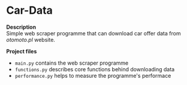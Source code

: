 # Car-Data

**Description** </br>
Simple web scraper programme that can download car offer data from *otomoto.pl* website.

**Project files**
- `main.py` contains the web scraper programme
- `functions.py` describes core functions behind downloading data
- `performance.py` helps to measure the programme's performace

